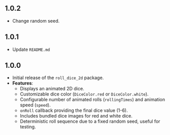 ## 1.0.2

* Change random seed.

## 1.0.1

* Update `README.md`

## 1.0.0

* Initial release of the `roll_dice_2d` package.
* **Features**:
    * Displays an animated 2D dice.
    * Customizable dice color (`DiceColor.red` or `DiceColor.white`).
    * Configurable number of animated rolls (`rollingTimes`) and animation speed (`speed`).
    * `onRoll` callback providing the final dice value (1-6).
    * Includes bundled dice images for red and white dice.
    * Deterministic roll sequence due to a fixed random seed, useful for testing.
